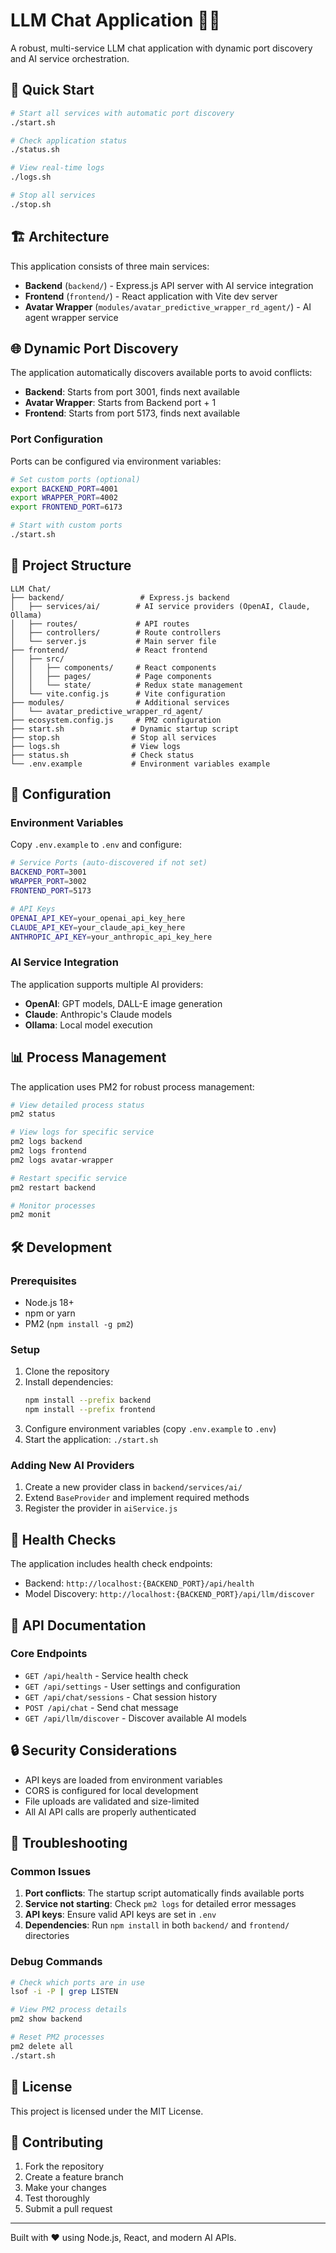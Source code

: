 # LLM Chat Application 🤖💬

A robust, multi-service LLM chat application with dynamic port discovery and AI service orchestration.

## 🚀 Quick Start

```bash
# Start all services with automatic port discovery
./start.sh

# Check application status
./status.sh

# View real-time logs
./logs.sh

# Stop all services
./stop.sh
```

## 🏗️ Architecture

This application consists of three main services:

- **Backend** (`backend/`) - Express.js API server with AI service integration
- **Frontend** (`frontend/`) - React application with Vite dev server
- **Avatar Wrapper** (`modules/avatar_predictive_wrapper_rd_agent/`) - AI agent wrapper service

## 🌐 Dynamic Port Discovery

The application automatically discovers available ports to avoid conflicts:

- **Backend**: Starts from port 3001, finds next available
- **Avatar Wrapper**: Starts from Backend port + 1
- **Frontend**: Starts from port 5173, finds next available

### Port Configuration

Ports can be configured via environment variables:

```bash
# Set custom ports (optional)
export BACKEND_PORT=4001
export WRAPPER_PORT=4002
export FRONTEND_PORT=6173

# Start with custom ports
./start.sh
```

## 📁 Project Structure

```
LLM Chat/
├── backend/                 # Express.js backend
│   ├── services/ai/        # AI service providers (OpenAI, Claude, Ollama)
│   ├── routes/             # API routes
│   ├── controllers/        # Route controllers
│   └── server.js           # Main server file
├── frontend/               # React frontend
│   ├── src/
│   │   ├── components/     # React components
│   │   ├── pages/          # Page components
│   │   └── state/          # Redux state management
│   └── vite.config.js      # Vite configuration
├── modules/                # Additional services
│   └── avatar_predictive_wrapper_rd_agent/
├── ecosystem.config.js     # PM2 configuration
├── start.sh               # Dynamic startup script
├── stop.sh                # Stop all services
├── logs.sh                # View logs
├── status.sh              # Check status
└── .env.example           # Environment variables example
```

## 🔧 Configuration

### Environment Variables

Copy `.env.example` to `.env` and configure:

```bash
# Service Ports (auto-discovered if not set)
BACKEND_PORT=3001
WRAPPER_PORT=3002
FRONTEND_PORT=5173

# API Keys
OPENAI_API_KEY=your_openai_api_key_here
CLAUDE_API_KEY=your_claude_api_key_here
ANTHROPIC_API_KEY=your_anthropic_api_key_here
```

### AI Service Integration

The application supports multiple AI providers:

- **OpenAI**: GPT models, DALL-E image generation
- **Claude**: Anthropic's Claude models
- **Ollama**: Local model execution

## 📊 Process Management

The application uses PM2 for robust process management:

```bash
# View detailed process status
pm2 status

# View logs for specific service
pm2 logs backend
pm2 logs frontend
pm2 logs avatar-wrapper

# Restart specific service
pm2 restart backend

# Monitor processes
pm2 monit
```

## 🛠️ Development

### Prerequisites

- Node.js 18+
- npm or yarn
- PM2 (`npm install -g pm2`)

### Setup

1. Clone the repository
2. Install dependencies:
   ```bash
   npm install --prefix backend
   npm install --prefix frontend
   ```
3. Configure environment variables (copy `.env.example` to `.env`)
4. Start the application: `./start.sh`

### Adding New AI Providers

1. Create a new provider class in `backend/services/ai/`
2. Extend `BaseProvider` and implement required methods
3. Register the provider in `aiService.js`

## 🚦 Health Checks

The application includes health check endpoints:

- Backend: `http://localhost:{BACKEND_PORT}/api/health`
- Model Discovery: `http://localhost:{BACKEND_PORT}/api/llm/discover`

## 📝 API Documentation

### Core Endpoints

- `GET /api/health` - Service health check
- `GET /api/settings` - User settings and configuration
- `GET /api/chat/sessions` - Chat session history
- `POST /api/chat` - Send chat message
- `GET /api/llm/discover` - Discover available AI models

## 🔒 Security Considerations

- API keys are loaded from environment variables
- CORS is configured for local development
- File uploads are validated and size-limited
- All AI API calls are properly authenticated

## 🐛 Troubleshooting

### Common Issues

1. **Port conflicts**: The startup script automatically finds available ports
2. **Service not starting**: Check `pm2 logs` for detailed error messages
3. **API keys**: Ensure valid API keys are set in `.env`
4. **Dependencies**: Run `npm install` in both `backend/` and `frontend/` directories

### Debug Commands

```bash
# Check which ports are in use
lsof -i -P | grep LISTEN

# View PM2 process details
pm2 show backend

# Reset PM2 processes
pm2 delete all
./start.sh
```

## 📄 License

This project is licensed under the MIT License.

## 🤝 Contributing

1. Fork the repository
2. Create a feature branch
3. Make your changes
4. Test thoroughly
5. Submit a pull request

---

Built with ❤️ using Node.js, React, and modern AI APIs. 